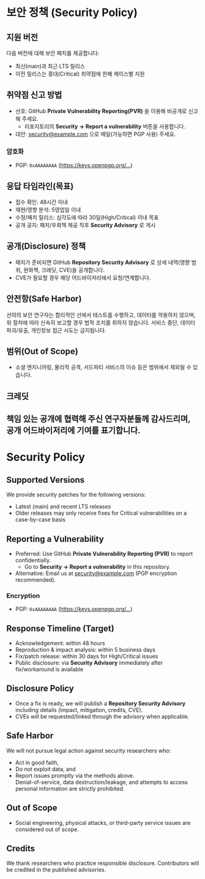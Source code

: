 # 보안 정책 (Security Policy)

## 지원 버전
다음 버전에 대해 보안 패치를 제공합니다:
- 최신(main)과 최근 LTS 릴리스
- 이전 릴리스는 중대(Critical) 취약점에 한해 케이스별 지원

## 취약점 신고 방법
- 선호: GitHub **Private Vulnerability Reporting(PVR)** 을 이용해 비공개로 신고해 주세요.
  - 리포지토리의 **Security → Report a vulnerability** 버튼을 사용합니다.
- 대안: security@example.com 으로 메일(가능하면 PGP 사용) 주세요.

### 암호화
- PGP: `0xAAAAAAAA` (https://keys.openpgp.org/…)

## 응답 타임라인(목표)
- 접수 확인: 48시간 이내
- 재현/영향 분석: 5영업일 이내
- 수정/패치 릴리스: 심각도에 따라 30일(High/Critical) 이내 목표
- 공개 공지: 패치/우회책 제공 직후 **Security Advisory** 로 게시

## 공개(Disclosure) 정책
- 패치가 준비되면 GitHub **Repository Security Advisory** 로 상세 내역(영향 범위, 완화책, 크레딧, CVE)을 공개합니다.
- CVE가 필요할 경우 해당 어드바이저리에서 요청/연계합니다.

## 안전항(Safe Harbor)
선의의 보안 연구자는 합리적인 선에서 테스트를 수행하고, 데이터를 악용하지 않으며, 위 절차에 따라 신속히 보고할 경우 법적 조치를 취하지 않습니다. 서비스 중단, 데이터 파괴/유출, 개인정보 접근 시도는 금지됩니다.

## 범위(Out of Scope)
- 소셜 엔지니어링, 물리적 공격, 서드파티 서비스의 이슈 등은 범위에서 제외될 수 있습니다.

## 크레딧
책임 있는 공개에 협력해 주신 연구자분들께 감사드리며, 공개 어드바이저리에 기여를 표기합니다.
---
# Security Policy

## Supported Versions
We provide security patches for the following versions:
- Latest (main) and recent LTS releases
- Older releases may only receive fixes for Critical vulnerabilities on a case-by-case basis

## Reporting a Vulnerability
- Preferred: Use GitHub **Private Vulnerability Reporting (PVR)** to report confidentially.  
  - Go to **Security → Report a vulnerability** in this repository.  
- Alternative: Email us at security@example.com (PGP encryption recommended).

### Encryption
- PGP: `0xAAAAAAAA` (https://keys.openpgp.org/…)

## Response Timeline (Target)
- Acknowledgement: within 48 hours  
- Reproduction & impact analysis: within 5 business days  
- Fix/patch release: within 30 days for High/Critical issues  
- Public disclosure: via **Security Advisory** immediately after fix/workaround is available  

## Disclosure Policy
- Once a fix is ready, we will publish a **Repository Security Advisory** including details (impact, mitigation, credits, CVE).  
- CVEs will be requested/linked through the advisory when applicable.  

## Safe Harbor
We will not pursue legal action against security researchers who:
- Act in good faith,  
- Do not exploit data, and  
- Report issues promptly via the methods above.  
Denial-of-service, data destruction/leakage, and attempts to access personal information are strictly prohibited.  

## Out of Scope
- Social engineering, physical attacks, or third-party service issues are considered out of scope.  

## Credits
We thank researchers who practice responsible disclosure. Contributors will be credited in the published advisories.

